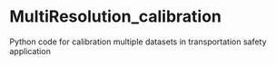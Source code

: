 # MultiResolution_calibration
Python code for calibration multiple datasets in transportation safety application
